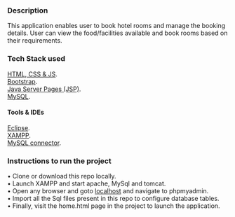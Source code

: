 ### Description <br>
This application enables user to book hotel rooms and manage the booking details.
User can view the food/facilities available and book rooms based on their requirements.

### Tech Stack used <br>
[HTML, CSS & JS](https://en.wikipedia.org/wiki/Front-end_web_development). <br>
[Bootstrap](https://getbootstrap.com/). <br>
[Java Server Pages (JSP)](https://www.tutorialspoint.com/jsp/index.htm). <br>
[MySQL](https://www.mysql.com/). <br>

#### Tools & IDEs
[Eclipse](https://www.eclipse.org/). <br>
[XAMPP](https://www.apachefriends.org/index.html). <br>
[MySQL connector](https://www.mysql.com/products/connector/). <br>

### Instructions to run the project 
• Clone or download this repo locally. <br>
• Launch XAMPP and start apache, MySql and tomcat. <br>
• Open any browser and goto [localhost](http://localhost/dashboard/) and navigate to phpmyadmin. <br>
• Import all the Sql files present in this repo to configure database tables.<br>
• Finally, visit the home.html page in the project to launch the application. 
